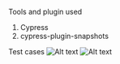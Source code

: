 Tools and plugin used
1. Cypress
2. cypress-plugin-snapshots


Test cases
![Alt text](https://i.imgur.com/aCwjqgw.jpg)
![Alt text](https://i.imgur.com/cj0UDRH.jpg)

